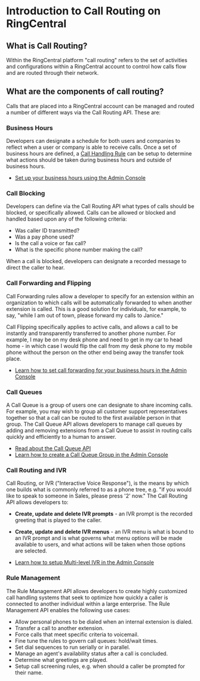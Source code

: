 # Introduction to Call Routing on RingCentral

## What is Call Routing?

Within the RingCentral platform "call routing" refers to the set of activities and configurations within a RingCentral account to control how calls flow and are routed through their network.

## What are the components of call routing?

Calls that are placed into a RingCentral account can be managed and routed a number of different ways via the Call Routing API. These are:

### Business Hours

Developers can designate a schedule for both users and companies to reflect when a user or company is able to receive calls. Once a set of business hours are defined, a [Call Handling Rule](manual/answering-rules.md) can be setup to determine what actions should be taken during business hours and outside of business hours.

* [Set up your business hours using the Admin Console](https://support.ringcentral.com/app/admin/desktop-web/setting-up-company-business-hours-ringcentral-app-desktop-web.html)

### Call Blocking

Developers can define via the Call Routing API what types of calls should be blocked, or specifically allowed. Calls can be allowed or blocked and handled based upon any of the following criteria:

* Was caller ID transmitted?
* Was a pay phone used?
* Is the call a voice or fax call?
* What is the specific phone number making the call?

When a call is blocked, developers can designate a recorded message to direct the caller to hear.

### Call Forwarding and Flipping

Call Forwarding rules allow a developer to specify for an extension within an organization to which calls will be automatically forwarded to when another extension is called. This is a good solution for individuals, for example, to say, "while I am out of town, please forward my calls to Janice."

Call Flipping specifically applies to active calls, and allows a call to be instantly and transparently transferred to another phone number. For example, I may be on my desk phone and need to get in my car to head home - in which case I would flip the call from my desk phone to my mobile phone without the person on the other end being away the transfer took place.

* [Learn how to set call forwarding for your business hours in the Admin Console](https://support.ringcentral.com/article/9758.html?language=en_US)

### Call Queues

A Call Queue is a group of users one can designate to share incoming calls. For example, you may wish to group all customer support representatives together so that a call can be routed to the first available person in that group. The Call Queue API allows developers to manage call queues by adding and removing extensions from a Call Queue to assist in routing calls quickly and efficiently to a human to answer.

* [Read about the Call Queue API](manual/call-queues.md)
* [Learn how to create a Call Queue Group in the Admin Console](https://support.ringcentral.com/article/Create-Call-Queue.html?language=en_US)

### Call Routing and IVR

Call Routing, or IVR ("Interactive Voice Response"), is the means by which one builds what is commonly referred to as a phone tree, e.g. "if you would like to speak to someone in Sales, please press '2' now." The Call Routing API allows developers to:

* **Create, update and delete IVR prompts** - an IVR prompt is the recorded greeting that is played to the caller.
* **Create, update and delete IVR menus** - an IVR menu is what is bound to an IVR prompt and is what governs what menu options will be made available to users, and what actions will be taken when those options are selected.

* [Learn how to setup Multi-level IVR in the Admin Console](https://support.ringcentral.com/article/6562.html?language=en_US)
                                                            
### Rule Management

The Rule Management API allows developers to create highly customized call handling systems that seek to optimize how quickly a caller is connected to another individual within a large enterprise. The Rule Management API enables the following use cases:

* Allow personal phones to be dialed when an internal extension is dialed.
* Transfer a call to another extension.
* Force calls that meet specific criteria to voicemail.
* Fine tune the rules to govern call queues: hold/wait times.
* Set dial sequences to run serially or in parallel.
* Manage an agent's availability status after a call is concluded.
* Determine what greetings are played.
* Setup call screening rules, e.g. when should a caller be prompted for their name.
